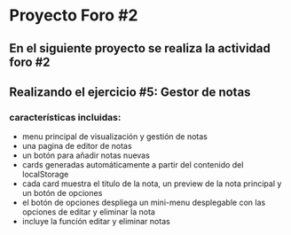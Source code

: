 # Proyecto Foro #2

## En el siguiente proyecto se realiza la actividad foro #2
## Realizando el ejercicio #5: Gestor de notas

### características incluidas:

- menu principal de visualización y gestión de notas
- una pagina de editor de notas
- un botón para añadir notas nuevas
- cards generadas automáticamente a partir del contenido del localStorage
- cada card muestra el titulo de la nota, un preview de la nota principal y un botón de opciones
- el botón de opciones despliega un mini-menu desplegable con las opciones de editar y eliminar la nota
- incluye la función editar y eliminar notas
